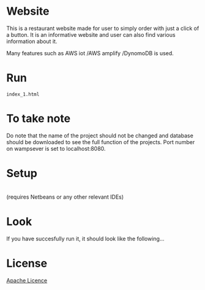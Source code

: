 # Website

This is a restaurant website made for user to simply order with just a click of a button. It is an informative website and user can also find various information about it.

 Many features such as AWS iot /AWS amplify /DynomoDB is used.


# Run
`index_1.html`





# To take note
Do note that the name of the project should not be changed and database should be downloaded to see the full function of the projects.
Port number on wampsever is set to localhost:8080.




# Setup

<br>(requires Netbeans or any other relevant IDEs) <br>



# Look
If you have succesfully run it, it should look like the following...


# License

[Apache Licence](./LICENSE)
